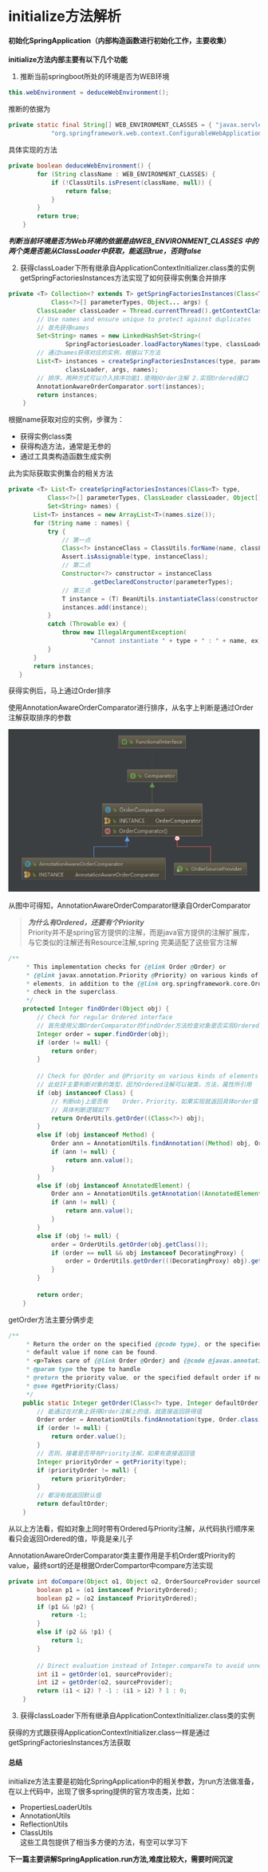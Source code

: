 # initialize方法解析
#### 初始化SpringApplication（内部构造函数进行初始化工作，主要收集）

**initialize方法内部主要有以下几个功能**

1. 推断当前springboot所处的环境是否为WEB环境  

```java
this.webEnvironment = deduceWebEnvironment();
```

推断的依据为
```java
private static final String[] WEB_ENVIRONMENT_CLASSES = { "javax.servlet.Servlet",
			"org.springframework.web.context.ConfigurableWebApplicationContext" };

```
具体实现的方法
```java
private boolean deduceWebEnvironment() {
		for (String className : WEB_ENVIRONMENT_CLASSES) {
			if (!ClassUtils.isPresent(className, null)) {
				return false;
			}
		}
		return true;
	}
```

***判断当前环境是否为Web环境的依据是由WEB_ENVIRONMENT_CLASSES 中的两个类是否能从ClassLoader中获取，能返回true，否则false***  

2. 获得classLoader下所有继承自ApplicationContextInitializer.class类的实例  
getSpringFactoriesInstances方法实现了如何获得实例集合并排序
```java
private <T> Collection<? extends T> getSpringFactoriesInstances(Class<T> type,
			Class<?>[] parameterTypes, Object... args) {
		ClassLoader classLoader = Thread.currentThread().getContextClassLoader();
		// Use names and ensure unique to protect against duplicates
		// 首先获得names
		Set<String> names = new LinkedHashSet<String>(
				SpringFactoriesLoader.loadFactoryNames(type, classLoader));
		// 通过names获得对应的实例，根据以下方法
		List<T> instances = createSpringFactoriesInstances(type, parameterTypes,
				classLoader, args, names);
		// 排序，两种方式可以介入排序功能1.使用@Order注解 2.实现Ordered接口
		AnnotationAwareOrderComparator.sort(instances);
		return instances;
	}

```
根据name获取对应的实例，步骤为：
 - 获得实例class类
 - 获得构造方法，通常是无参的
 - 通过工具类构造函数生成实例  
 
 此为实际获取实例集合的相关方法
 ```java
private <T> List<T> createSpringFactoriesInstances(Class<T> type,
			Class<?>[] parameterTypes, ClassLoader classLoader, Object[] args,
			Set<String> names) {
		List<T> instances = new ArrayList<T>(names.size());
		for (String name : names) {
			try {
			    // 第一点
				Class<?> instanceClass = ClassUtils.forName(name, classLoader);
				Assert.isAssignable(type, instanceClass);
				// 第二点
				Constructor<?> constructor = instanceClass
						.getDeclaredConstructor(parameterTypes);
				// 第三点
				T instance = (T) BeanUtils.instantiateClass(constructor, args);
				instances.add(instance);
			}
			catch (Throwable ex) {
				throw new IllegalArgumentException(
						"Cannot instantiate " + type + " : " + name, ex);
			}
		}
		return instances;
	}
```
获得实例后，马上通过Order排序  

使用AnnotationAwareOrderComparator进行排序，从名字上判断是通过Order注解获取排序的参数  

![images](https://github.com/13129921509/free-files/blob/master/AnnotationAwareOrderComparator.jpg)   

从图中可得知，AnnotationAwareOrderComparator继承自OrderComparator  

> ***为什么有Ordered，还要有个Priority***  
> Priority并不是spring官方提供的注解，而是java官方提供的注解扩展库，与它类似的注解还有Resource注解,spring
完美适配了这些官方注解  

```java
/**
	 * This implementation checks for {@link Order @Order} or
	 * {@link javax.annotation.Priority @Priority} on various kinds of
	 * elements, in addition to the {@link org.springframework.core.Ordered}
	 * check in the superclass.
	 */
	protected Integer findOrder(Object obj) {
		// Check for regular Ordered interface 
		// 首先使用父类OrderComparator的findOrder方法检查对象是否实现Ordered接口，如果实现就返回具体order值
		Integer order = super.findOrder(obj);
		if (order != null) {
			return order;
		}

		// Check for @Order and @Priority on various kinds of elements
		// 此处IF主要判断对象的类型，因为Ordered注解可以被类，方法，属性所引用
		if (obj instanceof Class) {
		    // 判断obj上是否有	Order，Priority，如果实现就返回具体order值
			// 具体判断逻辑如下
			return OrderUtils.getOrder((Class<?>) obj);
		}
		else if (obj instanceof Method) {
			Order ann = AnnotationUtils.findAnnotation((Method) obj, Order.class);
			if (ann != null) {
				return ann.value();
			}
		}
		else if (obj instanceof AnnotatedElement) {
			Order ann = AnnotationUtils.getAnnotation((AnnotatedElement) obj, Order.class);
			if (ann != null) {
				return ann.value();
			}
		}
		else if (obj != null) {
			order = OrderUtils.getOrder(obj.getClass());
			if (order == null && obj instanceof DecoratingProxy) {
				order = OrderUtils.getOrder(((DecoratingProxy) obj).getDecoratedClass());
			}
		}

		return order;
	}

```
getOrder方法主要分俩步走
```java
/**
	 * Return the order on the specified {@code type}, or the specified
	 * default value if none can be found.
	 * <p>Takes care of {@link Order @Order} and {@code @javax.annotation.Priority}.
	 * @param type the type to handle
	 * @return the priority value, or the specified default order if none can be found
	 * @see #getPriority(Class)
	 */
	public static Integer getOrder(Class<?> type, Integer defaultOrder) {
	    // 能通过在对象上获得Order注解上的值，就直接返回获得值
		Order order = AnnotationUtils.findAnnotation(type, Order.class);
		if (order != null) {
			return order.value();
		}
		// 否则，接着是否带有Priority注解，如果有直接返回值
		Integer priorityOrder = getPriority(type);
		if (priorityOrder != null) {
			return priorityOrder;
		}
		// 都没有就返回默认值
		return defaultOrder;
	}

```

从以上方法看，假如对象上同时带有Ordered与Priority注解，从代码执行顺序来看只会返回Ordered的值，毕竟是亲儿子

AnnotationAwareOrderComparator类主要作用是手机Order或Priority的value，最终sort的还是根据OrderCompartor中compare方法实现  
```java
private int doCompare(Object o1, Object o2, OrderSourceProvider sourceProvider) {
		boolean p1 = (o1 instanceof PriorityOrdered);
		boolean p2 = (o2 instanceof PriorityOrdered);
		if (p1 && !p2) {
			return -1;
		}
		else if (p2 && !p1) {
			return 1;
		}

		// Direct evaluation instead of Integer.compareTo to avoid unnecessary object creation.
		int i1 = getOrder(o1, sourceProvider);
		int i2 = getOrder(o2, sourceProvider);
		return (i1 < i2) ? -1 : (i1 > i2) ? 1 : 0;
	}

```

3. 获得classLoader下所有继承自ApplicationContextInitializer.class类的实例  

获得的方式跟获得ApplicationContextInitializer.class一样是通过getSpringFactoriesInstances方法获取 

#### 总结  

initialize方法主要是初始化SpringApplication中的相关参数，为run方法做准备，
在以上代码中，出现了很多spring提供的官方攻击类，比如：
- PropertiesLoaderUtils
- AnnotationUtils
- ReflectionUtils 
- ClassUtils  
这些工具包提供了相当多方便的方法，有空可以学习下

**下一篇主要讲解SpringApplication.run方法,难度比较大，需要时间沉淀**

